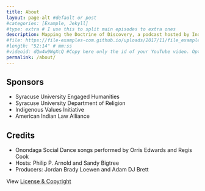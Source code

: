 ```yaml
---
title: About
layout: page-alt #default or post
#categories: [Example, Jekyll]
#type: extra # I use this to split main episodes to extra ones
description: Mapping the Doctrine of Discovery, a podcast hosted by Indigenous Values Initiative and American Indian Law Alliance
#file: https://file-examples-com.github.io/uploads/2017/11/file_example_MP3_700KB.mp3 #Link to your .mp3 file
#length: "52:14" # mm:ss
#videoid: dQw4w9WgXcQ #Copy here only the id of your YouTube video. Optional
permalink: /about/
---
```


## Sponsors
  - Syracuse University Engaged Humanities
  - Syracuse University Department of Religion
  - Indigenous Values Initiative
  - American Indian Law Alliance

## Credits
  - Onondaga Social Dance songs performed by Orris Edwards and Regis Cook
  - Hosts: Philip P. Arnold and Sandy Bigtree
  - Producers: Jordan Brady Loewen and Adam DJ Brett







  View [License & Copyright](/license/)
